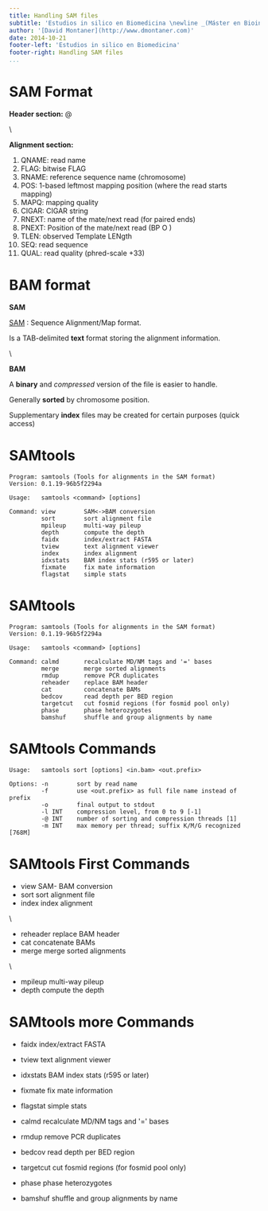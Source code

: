 ```yaml
---
title: Handling SAM files
subtitle: 'Estudios in silico en Biomedicina \newline _(Máster en Bioinformática, Universidad de Valencia)_'
author: '[David Montaner](http://www.dmontaner.com)'
date: 2014-10-21
footer-left: 'Estudios in silico en Biomedicina'
footer-right: Handling SAM files
...
```


[sam]:http://samtools.github.io/hts-specs/SAMv1.pdf "http://samtools.github.io/hts-specs/SAMv1.pdf"


SAM Format
================================================================================

__Header section:__ @

\  

__Alignment section:__

1. QNAME: read name
2.  FLAG: bitwise FLAG
3. RNAME: reference sequence name (chromosome)
4.   POS: 1-based leftmost mapping position (where the read starts mapping)
5.  MAPQ: mapping quality
6. CIGAR: CIGAR string
7. RNEXT: name of the mate/next read (for paired ends)
8. PNEXT: Position of the mate/next read  (BP O )
9.  TLEN: observed Template LENgth
10.  SEQ: read sequence
11. QUAL: read quality (phred-scale +33)



BAM format
================================================================================

__SAM__

[SAM] : Sequence Alignment/Map format.

Is a TAB-delimited __text__ format storing the alignment information.


\  

__BAM__

A __binary__ and _compressed_ version of the file is easier to handle.

Generally __sorted__ by chromosome position.

Supplementary __index__ files may be created for certain purposes (quick access)



SAMtools
================================================================================

```
Program: samtools (Tools for alignments in the SAM format)
Version: 0.1.19-96b5f2294a

Usage:   samtools <command> [options]

Command: view        SAM<->BAM conversion
         sort        sort alignment file
         mpileup     multi-way pileup
         depth       compute the depth
         faidx       index/extract FASTA
         tview       text alignment viewer
         index       index alignment
         idxstats    BAM index stats (r595 or later)
         fixmate     fix mate information
         flagstat    simple stats
```

SAMtools
================================================================================

```
Program: samtools (Tools for alignments in the SAM format)
Version: 0.1.19-96b5f2294a

Usage:   samtools <command> [options]

Command: calmd       recalculate MD/NM tags and '=' bases
         merge       merge sorted alignments
         rmdup       remove PCR duplicates
         reheader    replace BAM header
         cat         concatenate BAMs
         bedcov      read depth per BED region
         targetcut   cut fosmid regions (for fosmid pool only)
         phase       phase heterozygotes
         bamshuf     shuffle and group alignments by name
```

SAMtools Commands
================================================================================


```
Usage:   samtools sort [options] <in.bam> <out.prefix>

Options: -n        sort by read name
         -f        use <out.prefix> as full file name instead of prefix
         -o        final output to stdout
         -l INT    compression level, from 0 to 9 [-1]
         -@ INT    number of sorting and compression threads [1]
         -m INT    max memory per thread; suffix K/M/G recognized [768M]
```


SAMtools First Commands
================================================================================

- view        SAM- BAM conversion
- sort        sort alignment file
- index       index alignment

\  

- reheader    replace BAM header
- cat         concatenate BAMs
- merge       merge sorted alignments

\  

- mpileup     multi-way pileup
- depth       compute the depth


SAMtools more Commands
================================================================================


- faidx       index/extract FASTA
- tview       text alignment viewer

- idxstats    BAM index stats (r595 or later)
- fixmate     fix mate information
- flagstat    simple stats
- calmd       recalculate MD/NM tags and '=' bases

- rmdup       remove PCR duplicates

- bedcov      read depth per BED region
- targetcut   cut fosmid regions (for fosmid pool only)
- phase       phase heterozygotes
- bamshuf     shuffle and group alignments by name
